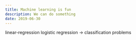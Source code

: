 ```yaml
---
title: Machine learning is fun
description: We can do something
date: 2019-06-30
---
```


linear-regression
logistic regression -> classification problems
